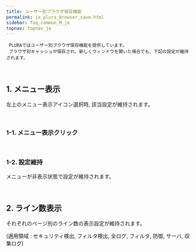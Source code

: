 ```yaml
---
title: ユーザー別ブラウザ保存機能
permalink: ja_plura_browser_save.html
sidebar: faq_common_M_ja
topnav: topnav_ja
---
```


     PLURAではユーザー別ブラウザ保存機能を提供しています。
     ブラウザ別キャッシュが保存され、新しくウィンドウを開いた場合でも、下記の設定が維持されます。

<br />

## 1. メニュー表示

左上のメニュー表示アイコン選択時, 該当設定が維持されます。

<br />

### 1-1. メニュー表示クリック

<!-- [![image](/docs/images/Additianal/plura_b/1.png)](/docs/images/Additianal/plura_b/1.png){: target="_blank"}-->

<br />

### 1-2. 設定維持

メニューが非表示状態で設定が維持されます。

<!-- [![image](/docs/images/Additianal/plura_b/2.png){: width="800" }](/docs/images/Additianal/plura_b/2.png){: target="_blank"}-->

<br />

## 2. ライン数表示 

それぞれのページ別のライン数の表示設定が維持されます。

(適用領域 : セキュリティ検出, フィルタ検出, 全ログ, フィルタ, 防御, サーバ, 収集ログ)
<!-- [![image](/docs/images/Additianal/plura_b/3.png){: width="800" }](/docs/images/Additianal/plura_b/3.png){: target="_blank"}-->